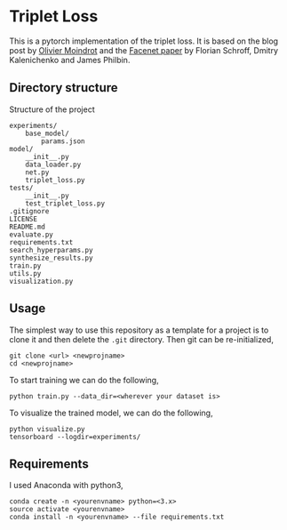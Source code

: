 # Triplet Loss

This is a pytorch implementation of the triplet loss. It is based on the blog post by [Olivier Moindrot](https://omoindrot.github.io/triplet-loss) and the [Facenet paper](https://arxiv.org/abs/1503.03832) by Florian Schroff, Dmitry Kalenichenko and James Philbin.

## Directory structure
Structure of the project
```
experiments/
    base_model/
        params.json
model/
    __init__.py
    data_loader.py
    net.py
    triplet_loss.py
tests/
    __init__.py
    test_triplet_loss.py
.gitignore
LICENSE
README.md
evaluate.py
requirements.txt
search_hyperparams.py
synthesize_results.py
train.py
utils.py
visualization.py
```

## Usage
The simplest way to use this repository as a template for a project is to clone it and then delete the `.git` directory. Then git can be re-initialized,
```
git clone <url> <newprojname>
cd <newprojname>
```
To start training we can do the following,
```
python train.py --data_dir=<wherever your dataset is>
```
To visualize the trained model, we can do the following,
```
python visualize.py
tensorboard --logdir=experiments/
```

## Requirements
I used Anaconda with python3,

```
conda create -n <yourenvname> python=<3.x>
source activate <yourenvname>
conda install -n <yourenvname> --file requirements.txt
```
